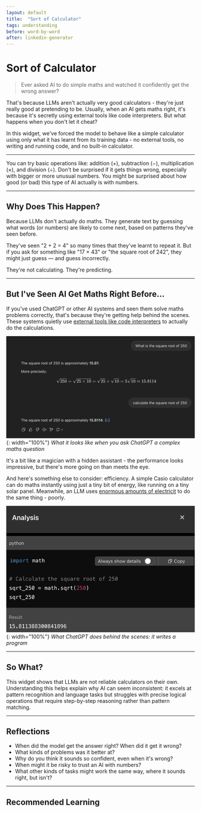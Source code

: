 ```yaml
---
layout: default
title:  "Sort of Calculator"
tags: understanding
before: word-by-word
after: linkedin-generator
---
```


# Sort of Calculator

> Ever asked AI to do simple maths and watched it confidently get the wrong answer?

That's because LLMs aren't actually very good calculators - they're just really good at pretending to be.
Usually, when an AI gets maths right, it's because it's secretly using external tools like code interpreters. But what happens when you don't let it cheat?

In this widget, we've forced the model to behave like a simple calculator using only what it has learnt from its training data - no external tools, no writing and running  code, and no built-in calculator.

---

<script
	type="module"
	src="https://gradio.s3-us-west-2.amazonaws.com/5.23.3/gradio.js"
></script>

<gradio-app src="https://willsh1997-llm-calculator.hf.space"></gradio-app>

You can try basic operations like: addition (+), subtraction (−), multiplication (×), and division (÷). Don't be surprised if it gets things wrong, especially with bigger or more unusual numbers. You might be surprised about how good (or bad) this type of AI actually is with numbers.

---

## Why Does This Happen?

Because LLMs don't actually do maths. They generate text by guessing what words (or numbers) are likely to come next, based on patterns they've seen before.

They've seen "2 + 2 = 4" so many times that they've learnt to repeat it. But if you ask for something like "17 × 43" or "the square root of 242", they might just guess — and guess incorrectly.

They're not calculating. They're predicting.

---

## But I've Seen AI Get Maths Right Before...

If you've used ChatGPT or other AI systems and seen them solve maths problems correctly, that's because they're getting help behind the scenes. These systems quietly use [external tools like code interpreters](https://openai.com/index/chatgpt-can-now-run-code/) to actually do the calculations.

![What it looks like when you ask ChatGPT a complex maths question](/assets/img/squareroot.png){: width="100%"}
*What it looks like when you ask ChatGPT a complex maths question*

It's a bit like a magician with a hidden assistant - the performance looks impressive, but there's more going on than meets the eye.

And here's something else to consider: efficiency. A simple Casio calculator can do maths instantly using just a tiny bit of energy, like running on a tiny solar panel. Meanwhile, an LLM uses [enormous amounts of electricit](https://arxiv.org/abs/2311.16863) to do the same thing - poorly.

![What ChatGPT does behind the scenes: it writes a program](/assets/img/square_root_2.png){: width="100%"}
*What ChatGPT does behind the scenes: it writes a program*

---

## So What?

This widget shows that LLMs are not reliable calculators on their own. Understanding this helps explain why AI can seem inconsistent: it excels at pattern recognition and language tasks but struggles with precise logical operations that require step-by-step reasoning rather than pattern matching.

---

## Reflections
- When did the model get the answer right? When did it get it wrong?
- What kinds of problems was it better at?
- Why do you think it sounds so confident, even when it's wrong?
- When might it be risky to trust an AI with numbers?
- What other kinds of tasks might work the same way, where it sounds right, but isn't?

---

## Recommended Learning
